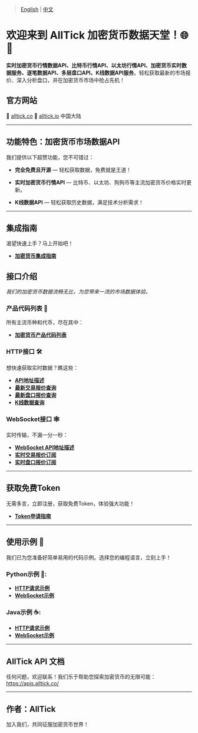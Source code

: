 > [English](./README.md) | [中文](./README_cn.md)


# 欢迎来到 AllTick 加密货币数据天堂！🌐💸

**实时加密货币行情数据API、比特币行情API、以太坊行情API、加密货币实时数据服务、逐笔数据API、多层盘口API、K线数据API服务**。轻松获取最新的市场报价、深入分析盘口，并在加密货币市场中抢占先机！

## 官方网站
🚀 [alltick.co](https://alltick.co)
🚀 [alltick.io](https://alltick.io) 中国大陆

---

## 功能特色：加密货币市场数据API

我们提供以下超赞功能，您不可错过：

- **完全免费且开源** — 轻松获取数据，免费就是王道！
  
- **实时加密货币行情API** — 比特币、以太坊、狗狗币等主流加密货币价格实时更新。
    
- **K线数据API** — 轻松获取历史数据，满足技术分析需求！

---

## 集成指南

渴望快速上手？马上开始吧！
- **[加密货币集成指南](./access_guide.md)**

## 接口介绍
*我们的加密货币数据流畅无比，为您带来一流的市场数据体验。*

### 产品代码列表 🍷
所有主流币种和代币，尽在其中：
- **[加密货币产品代码列表](./product_code_list_cryptocurrency.md)**

### HTTP接口 🛠️
想快速获取实时数据？瞧这些：
- **[API地址描述](./http_interface/api_address_description.md)**
- **[最新交易报价查询](./http_interface/latest_transaction_price_query.md)**
- **[最新盘口报价查询](./http_interface/latest_order_book_price_query.md)**
- **[K线数据查询](./http_interface/kline_query.md)**

### WebSocket接口 🕸️
实时传输，不漏一分一秒：
- **[WebSocket API地址描述](./websocket_interface/api_address_description.md)**
- **[实时交易报价订阅](./websocket_interface/realtime_transaction_quote_subscription.md)**
- **[实时盘口报价订阅](./websocket_interface/realtime_order_book_quote_subscription.md)**

---

## 获取免费Token
无需多言，立即注册，获取免费Token，体验强大功能！  
- **[Token申请指南](./token_application.md)**

---

## 使用示例 🎉
我们已为您准备好简单易用的代码示例。选择您的编程语言，立刻上手！

### Python示例 🐍:
- **[HTTP请求示例](./Examples/Python/http_python_example.py)**
- **[WebSocket示例](./Examples/Python/websocket_python_example.py)**

### Java示例 ☕:
- **[HTTP请求示例](./Examples/Java/HttpJavaExample.java)**
- **[WebSocket示例](./Examples/Java/WebSocketJavaExample.java)**

---

## AllTick API 文档
任何问题，欢迎联系！我们乐于帮助您探索加密货币的无限可能：
https://apis.alltick.co/

--- 

## 作者：AllTick
加入我们，共同征服加密货币世界！

